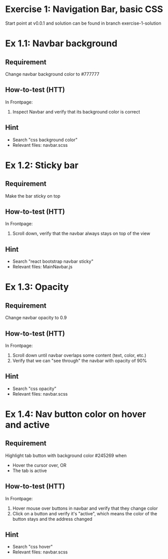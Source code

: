 # Exercise 1: Navigation Bar, basic CSS

Start point at v0.0.1 and solution can be found in branch exercise-1-solution

# Ex 1.1: Navbar background
## Requirement
Change navbar background color to #777777
## How-to-test (HTT)
In Frontpage:
1. Inspect Navbar and verify that its background color is correct
## Hint
- Search "css background color"
- Relevant files: navbar.scss

# Ex 1.2: Sticky bar
## Requirement
Make the bar sticky on top
## How-to-test (HTT)
In Frontpage:
1. Scroll down, verify that the navbar always stays on top of the view
## Hint
- Search "react bootstrap navbar sticky"
- Relevant files: MainNavbar.js

# Ex 1.3: Opacity
## Requirement
Change navbar opacity to 0.9
## How-to-test (HTT)
In Frontpage:
1. Scroll down until navbar overlaps some content (text, color, etc.)
2. Verify that we can "see through" the navbar with opacity of 90%
## Hint
- Search "css opacity"
- Relevant files: navbar.scss

# Ex 1.4: Nav button color on hover and active
## Requirement
Highlight tab button with background color #245269 when
- Hover the cursor over, OR
- The tab is active
## How-to-test (HTT)
In Frontpage:
1. Hover mouse over buttons in navbar and verify that they change color
2. Click on a button and verify it's "active", which means the color of the button stays and the address changed
## Hint
- Search "css hover"
- Relevant files: navbar.scss